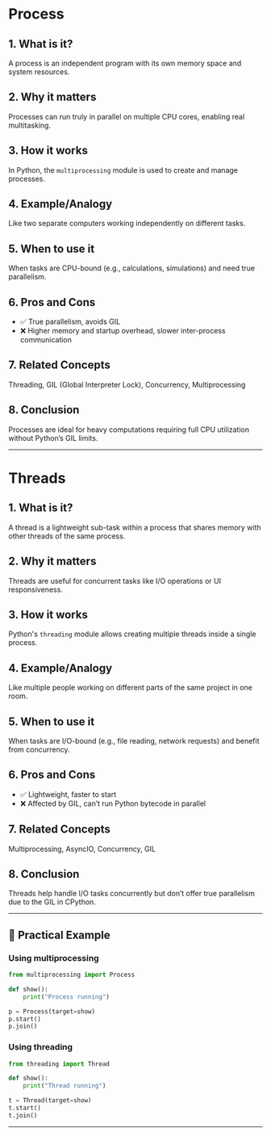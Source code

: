 # Process

## 1. What is it?
A process is an independent program with its own memory space and system resources.

## 2. Why it matters 
Processes can run truly in parallel on multiple CPU cores, enabling real multitasking.

## 3. How it works
In Python, the `multiprocessing` module is used to create and manage processes.

## 4. Example/Analogy
Like two separate computers working independently on different tasks.

## 5. When to use it 
When tasks are CPU-bound (e.g., calculations, simulations) and need true parallelism.

## 6. Pros and Cons
- ✅ True parallelism, avoids GIL  
- ❌ Higher memory and startup overhead, slower inter-process communication

## 7. Related Concepts
Threading, GIL (Global Interpreter Lock), Concurrency, Multiprocessing

## 8. Conclusion
Processes are ideal for heavy computations requiring full CPU utilization without Python’s GIL limits.

---
# Threads

## 1. What is it?
A thread is a lightweight sub-task within a process that shares memory with other threads of the same process.

## 2. Why it matters
Threads are useful for concurrent tasks like I/O operations or UI responsiveness.

## 3. How it works
Python's `threading` module allows creating multiple threads inside a single process.

## 4. Example/Analogy
Like multiple people working on different parts of the same project in one room.

## 5. When to use it
When tasks are I/O-bound (e.g., file reading, network requests) and benefit from concurrency.

## 6. Pros and Cons
- ✅ Lightweight, faster to start  
- ❌ Affected by GIL, can’t run Python bytecode in parallel

## 7. Related Concepts
Multiprocessing, AsyncIO, Concurrency, GIL

## 8. Conclusion
Threads help handle I/O tasks concurrently but don’t offer true parallelism due to the GIL in CPython.

---

## 🔹 Practical Example

### Using multiprocessing

```python
from multiprocessing import Process

def show():
    print("Process running")

p = Process(target=show)
p.start()
p.join()
```

### Using threading

```python
from threading import Thread

def show():
    print("Thread running")

t = Thread(target=show)
t.start()
t.join()
```

---

